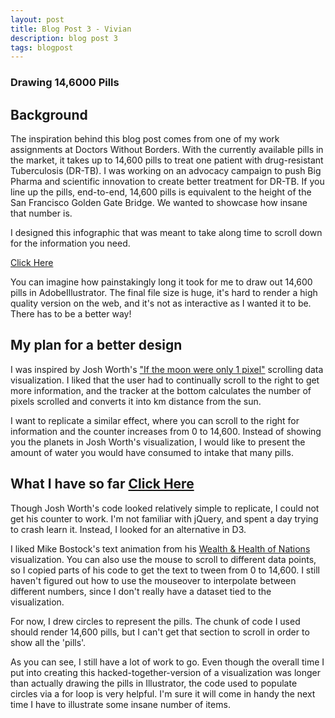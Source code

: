 ```yaml
---
layout: post
title: Blog Post 3 - Vivian
description: blog post 3 
tags: blogpost
---
```


### Drawing 14,6000 Pills

## Background

The inspiration behind this blog post comes from one of my work assignments at Doctors Without Borders. With the currently available pills in the market, it takes up to 14,600 pills to treat one patient with drug-resistant Tuberculosis (DR-TB). I was working on an advocacy campaign to push Big Pharma and scientific innovation to create better treatment for DR-TB. If you line up the pills, end-to-end, 14,600 pills is equivalent to the height of the San Francisco Golden Gate Bridge. We wanted to showcase how insane that number is.

I designed this infographic that was meant to take along time to scroll down for the information you need.

[Click Here](http://vivianpeng.com/14600_infographic_scroll.pdf)

You can imagine how painstakingly long it took for me to draw out 14,600 pills in AdobeIllustrator. The final file size is huge, it's hard to render a high quality version on the web, and it's not as interactive as I wanted it to be. There has to be a better way!

## My plan for a better design

I was inspired by Josh Worth's ["If the moon were only 1 pixel"](http://joshworth.com/dev/pixelspace/pixelspace_solarsystem.html) scrolling data visualization. I liked that the user had to continually scroll to the right to get more information, and the tracker at the bottom calculates the number of pixels scrolled and converts it into km distance from the sun.

I want to replicate a similar effect, where you can scroll to the right for information and the counter increases from 0 to 14,600. Instead of showing you the planets in Josh Worth's visualization, I would like to present the amount of water you would have consumed to intake that many pills.

## What I have so far [Click Here](../assets/pills.html)

Though Josh Worth's code looked relatively simple to replicate, I could not get his counter to work. I'm not familiar with jQuery, and spent a day trying to crash learn it. Instead, I looked for an alternative in D3.

I liked Mike Bostock's text animation from his [Wealth & Health of Nations](http://bost.ocks.org/mike/nations/) visualization. You can also use the mouse to scroll to different data points, so I copied parts of his code to get the text to tween from 0 to 14,600. I still haven't figured out how to use the mouseover to interpolate between different numbers, since I don't really have a dataset tied to the visualization.

For now, I drew circles to represent the pills. The chunk of code I used should render 14,600 pills, but I can't get that section to scroll in order to show all the 'pills'. 

As you can see, I still have a lot of work to go. Even though the overall time I put into creating this hacked-together-version of a visualization was longer than actually drawing the pills in Illustrator, the code used to populate circles via a for loop is very helpful. I'm sure it will come in handy the next time I have to illustrate some insane number of items.